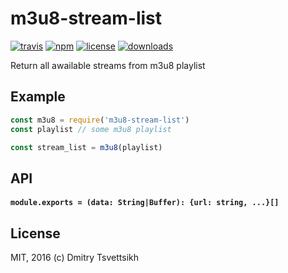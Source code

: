 # m3u8-stream-list
[![travis](https://travis-ci.org/ReklatsMasters/m3u8-stream-list.svg)](https://travis-ci.org/ReklatsMasters/m3u8-stream-list)
[![npm](https://img.shields.io/npm/v/m3u8-stream-list.svg)](https://npmjs.org/package/m3u8-stream-list)
[![license](https://img.shields.io/npm/l/m3u8-stream-list.svg)](https://npmjs.org/package/m3u8-stream-list)
[![downloads](https://img.shields.io/npm/dm/m3u8-stream-list.svg)](https://npmjs.org/package/m3u8-stream-list)

Return all awailable streams from m3u8 playlist

## Example

```js
const m3u8 = require('m3u8-stream-list')
const playlist // some m3u8 playlist

const stream_list = m3u8(playlist)
```

## API
#### **`module.exports = (data: String|Buffer): {url: string, ...}[]`**

## License
MIT, 2016 (c) Dmitry Tsvettsikh